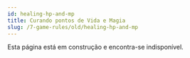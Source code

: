 ```yaml
---
id: healing-hp-and-mp
title: Curando pontos de Vida e Magia
slug: /7-game-rules/old/healing-hp-and-mp
---
```


Esta página está em construção e encontra-se indisponível.
